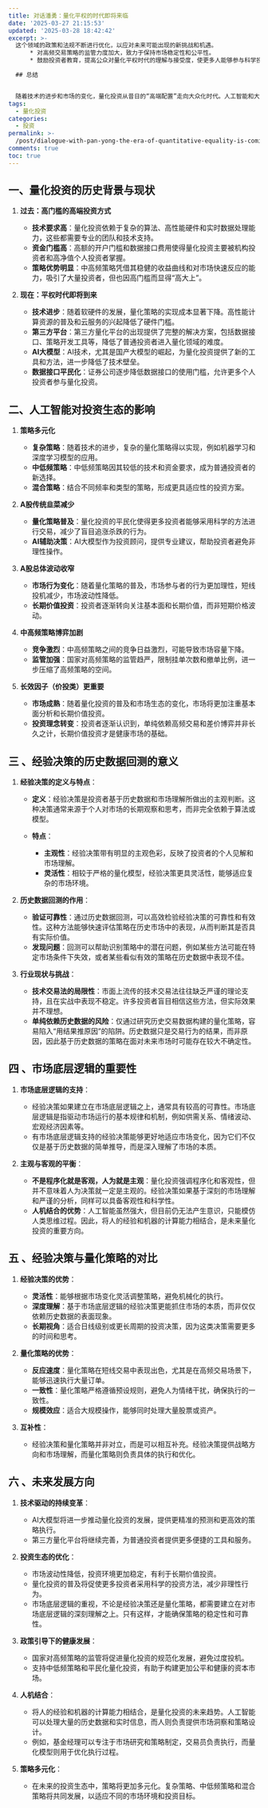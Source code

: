 ```yaml
---
title: 对话潘勇：量化平权的时代即将来临
date: '2025-03-27 21:15:53'
updated: '2025-03-28 18:42:42'
excerpt: >-
  这个领域的政策和法规不断进行优化，以应对未来可能出现的新挑战和机遇。
      * 对高频交易策略的监管力度加大，致力于保持市场稳定性和公平性。
      * 鼓励投资者教育，提高公众对量化平权时代的理解与接受度，使更多人能够参与科学投资。

  ## 总结


  随着技术的进步和市场的变化，量化投资从昔日的“高端配置”走向大众化时代。人工智能和大数据在这一过程中扮演了关键角色，不仅拓宽了策略的广度，还极大降低了技术门槛。同时，经验决策与量化策略的融合将是未来的重要趋势，通过结合市场底层逻辑和科学算法，实现更加理性的投资生态。有赖于政策引导和技术创新，未来的投资市场将呈现出更健康、更可持续的发展格局，对个人投资者而言，将带来前所未有的机会。
tags:
  - 量化投资
categories:
  - 投资
permalink: >-
  /post/dialogue-with-pan-yong-the-era-of-quantitative-equality-is-coming-1skhgc.html
comments: true
toc: true
---
```






## **一、量化投资的历史背景与现状**

1. **过去：高门槛的高端投资方式**

    * **技术要求高**：量化投资依赖于复杂的算法、高性能硬件和实时数据处理能力，这些都需要专业的团队和技术支持。
    * **资金门槛高**：高额的开户门槛和数据接口费用使得量化投资主要被机构投资者和高净值个人投资者掌握。
    * **策略优势明显**：中高频策略凭借其稳健的收益曲线和对市场快速反应的能力，吸引了大量投资者，但也因高门槛而显得“高大上”。
2. **现在：平权时代即将到来**

    * **技术进步**：随着软硬件的发展，量化策略的实现成本显著下降。高性能计算资源的普及和云服务的兴起降低了硬件门槛。
    * **第三方平台**：第三方量化平台的出现提供了完整的解决方案，包括数据接口、策略开发工具等，降低了普通投资者进入量化领域的难度。
    * **AI大模型**：AI技术，尤其是国产大模型的崛起，为量化投资提供了新的工具和方法，进一步降低了技术壁垒。
    * **数据接口平民化**：证券公司逐步降低数据接口的使用门槛，允许更多个人投资者参与量化投资。

## **二、人工智能对投资生态的影响**

1. **策略多元化**

    * **复杂策略**：随着技术的进步，复杂的量化策略得以实现，例如机器学习和深度学习模型的应用。
    * **中低频策略**：中低频策略因其较低的技术和资金要求，成为普通投资者的新选择。
    * **混合策略**：结合不同频率和类型的策略，形成更具适应性的投资方案。
2. **A股传统韭菜减少**

    * **量化策略普及**：量化投资的平民化使得更多投资者能够采用科学的方法进行交易，减少了盲目追涨杀跌的行为。
    * **AI辅助决策**：AI大模型作为投资顾问，提供专业建议，帮助投资者避免非理性操作。
3. **A股总体波动收窄**

    * **市场行为变化**：随着量化策略的普及，市场参与者的行为更加理性，短线投机减少，市场波动性降低。
    * **长期价值投资**：投资者逐渐转向关注基本面和长期价值，而非短期价格波动。
4. **中高频策略博弈加剧**

    * **竞争激烈**：中高频策略之间的竞争日益激烈，可能导致市场容量下降。
    * **监管加强**：国家对高频策略的监管趋严，限制挂单次数和撤单比例，进一步压缩了高频策略的空间。
5. **长效因子（价投类）更重要**

    * **市场成熟**：随着量化投资的普及和市场生态的变化，市场将更加注重基本面分析和长期价值投资。
    * **投资理念转变**：投资者逐渐认识到，单纯依赖高频交易和差价博弈并非长久之计，长期价值投资才是健康市场的基础。

## 三 **、经验决策的历史数据回测的意义**

1. **经验决策的定义与特点**：

    * **定义**：经验决策是投资者基于历史数据和市场理解所做出的主观判断。这种决策通常来源于个人对市场的长期观察和思考，而非完全依赖于算法或模型。
    * **特点**：

      * **主观性**：经验决策带有明显的主观色彩，反映了投资者的个人见解和市场理解。
      * **灵活性**：相较于严格的量化模型，经验决策更具灵活性，能够适应复杂的市场环境。
2. **历史数据回测的作用**：

    * **验证可靠性**：通过历史数据回测，可以高效检验经验决策的可靠性和有效性。这种方法能够快速评估策略在历史市场中的表现，从而判断其是否具有实际价值。
    * **发现问题**：回测可以帮助识别策略中的潜在问题，例如某些方法可能在特定市场条件下失效，或者某些看似有效的策略在历史数据中表现不佳。
3. **行业现状与挑战**：

    * **技术交易法的局限性**：市面上流传的技术交易法往往缺乏严谨的理论支持，且在实战中表现不稳定。许多投资者盲目相信这些方法，但实际效果并不理想。
    * **单纯依赖历史数据的风险**：仅通过研究历史交易数据构建的量化策略，容易陷入“用结果推原因”的陷阱。历史数据只是交易行为的结果，而非原因，因此基于历史数据的策略在面对未来市场时可能存在较大不确定性。

## 四 **、市场底层逻辑的重要性**

1. **市场底层逻辑的支持**：

    * 经验决策如果建立在市场底层逻辑之上，通常具有较高的可靠性。市场底层逻辑是指驱动市场运行的基本规律和机制，例如供需关系、情绪波动、宏观经济因素等。
    * 有市场底层逻辑支持的经验决策能够更好地适应市场变化，因为它们不仅仅是基于历史数据的简单推导，而是深入理解了市场的本质。
2. **主观与客观的平衡**：

    * **不是程序化就是客观，人为就是主观**：量化投资强调程序化和客观性，但并不意味着人为决策就一定是主观的。经验决策如果基于深刻的市场理解和严谨的分析，同样可以具备客观性和科学性。
    * **人机结合的优势**：人工智能虽然强大，但目前仍无法产生意识，只能模仿人类思维过程。因此，将人的经验和机器的计算能力相结合，是未来量化投资的重要方向。

## 五 **、经验决策与量化策略的对比**

1. **经验决策的优势**：

    * **灵活性**：能够根据市场变化灵活调整策略，避免机械化的执行。
    * **深度理解**：基于市场底层逻辑的经验决策更能抓住市场的本质，而非仅仅依赖历史数据的表面现象。
    * **长期视角**：适合日线级别或更长周期的投资决策，因为这类决策需要更多的时间和思考。
2. **量化策略的优势**：

    * **反应速度**：量化策略在短线交易中表现出色，尤其是在高频交易场景下，能够迅速执行大量订单。
    * **一致性**：量化策略严格遵循预设规则，避免人为情绪干扰，确保执行的一致性。
    * **规模效应**：适合大规模操作，能够同时处理大量股票或资产。
3. **互补性**：

    * 经验决策和量化策略并非对立，而是可以相互补充。经验决策提供战略方向和市场理解，而量化策略则负责具体的执行和优化。

## 六 **、未来发展方向**

1. **技术驱动的持续变革**：

    * AI大模型将进一步推动量化投资的发展，提供更精准的预测和更高效的策略执行。
    * 第三方量化平台将继续完善，为普通投资者提供更多便捷的工具和服务。
2. **投资生态的优化**：

    * 市场波动性降低，投资环境更加稳定，有利于长期价值投资。
    * 量化投资的普及将促使更多投资者采用科学的投资方法，减少非理性行为。
    * 市场底层逻辑的重视，不论是经验决策还是量化策略，都需要建立在对市场底层逻辑的深刻理解之上。只有这样，才能确保策略的稳定性和可靠性。
3. **政策引导下的健康发展**：

    * 国家对高频策略的监管将促进量化投资的规范化发展，避免过度投机。
    * 支持中低频策略和平民化量化投资，有助于构建更加公平和健康的资本市场。

4. **人机结合**：

    * 将人的经验和机器的计算能力相结合，是量化投资的未来趋势。人工智能可以处理大量的历史数据和实时信息，而人则负责提供市场洞察和策略设计。
    * 例如，基金经理可以专注于市场研究和策略制定，交易员负责执行，而量化模型则用于优化执行过程。

5. **策略多元化**：

    * 在未来的投资生态中，策略将更加多元化。复杂策略、中低频策略和混合策略将共同发展，以适应不同的市场环境和投资目标。
